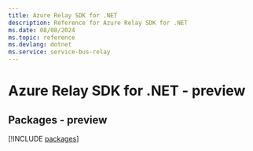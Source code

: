 ```yaml
---
title: Azure Relay SDK for .NET
description: Reference for Azure Relay SDK for .NET
ms.date: 08/08/2024
ms.topic: reference
ms.devlang: dotnet
ms.service: service-bus-relay
---
```

# Azure Relay SDK for .NET - preview
## Packages - preview
[!INCLUDE [packages](relay-index.md)]